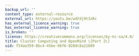 ```yaml
---
backup_url: ''
content_type: external-resource
external_url: https://youtu.be/w4Fdj9t3xRc
has_external_licence_warning: true
has_external_license_warning: true
is_broken: ''
license: https://creativecommons.org/licenses/by-nc-sa/4.0/
title: Cluster Computing and OpenMind \[Part 2\]
uid: f54ae359-0bc4-45be-96f6-028dc8a21889
---
```

